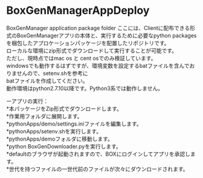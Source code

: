 # BoxGenManagerAppDeploy
BoxGenManager application package folder
ここには、Clientに配布できる形式のBoxGenManagerアプリの本体と、実行するために必要なpython packagesを梱包したアプロケーションパッケージを配置したリポジトリです。  
ローカルな環境にzip形式でダウンロードして実行することが可能です。  
ただし、現時点ではmac os と cent osでのみ検証しています。  
windowsでも動作するはずですが、環境変数を設定するbatファイルを含んでおりませんので、setenv.shを参考に  
batファイルを作成してください。  
動作環境はpython2.7.10以降です。Python3系では動作しません。  

ーアプリの実行：  
*本パッケージをZip形式でダウンロードします。  
*作業用フォルダに展開します。  
*pythonApps/demo/settings.iniファイルを編集します。  
*pythonApps/setenv.shを実行します。  
*pythonApps/demoフォルダに移動します。  
*python BoxGenDownloader.pyを実行します。  
*defaultのブラウザが起動されますので、BOXにログインしてアプリを承認します。  
*世代を持つファイルの一世代前のファイルが次々にダウンロードされます。  


